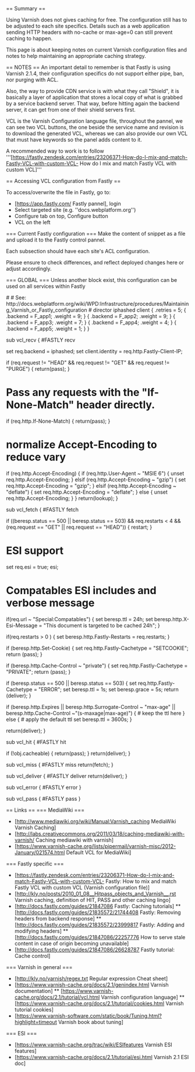 == Summary ==

Using Varnish does not gives caching for free. The configuration still has to be adjusted to each site specifics. Details such as a web application sending HTTP headers with no-cache or max-age=0 can still prevent caching to happen.

This page is about keeping notes on current Varnish configuration files and notes to help maintaining an appropriate caching strategy. 

== NOTES ==
An important detail to remember is that Fastly is using Varnish 2.1.4, their configuration specifics do not support either pipe, ban, nor purging with ACL. 

Also, the way to provide CDN service is with what they call "Shield", it is basically a layer of application that stores a local copy of what is grabbed by a service backend server. That way, before hitting again the backend server, it can get from one of their shield servers first.

VCL is the Varnish Configuration language file, throughout the pannel, we can see two VCL buttons, the one beside the service name and revision is to download the generated VCL, whereas we can also provide our own VCL that must have keywords so the panel adds content to it.

A recommended way to work is to follow '''[https://fastly.zendesk.com/entries/23206371-How-do-I-mix-and-match-Fastly-VCL-with-custom-VCL-  How do I mix and match Fastly VCL with custom VCL]'''

== Accessing VCL configuration from Fastly ==

To access/overwrite the file in Fastly, go to:
* [https://app.fastly.com/ Fastly pannel], login
* Select targeted site (e.g. ''docs.webplatform.org'')
* Configure tab on top, Configure button
* VCL on the left


=== Current Fastly configuration ===
Make the content of snippet as a file and upload it to the Fastly control pannel.

Each subsection should have each site's ACL configuration.



Please ensure to check differences, and reflect deployed changes here or adjust accordingly.

=== GLOBAL ===
Unless another block exist, this configuration can be used on all services within Fastly

<syntaxHighlight>
#
# See: http://docs.webplatform.org/wiki/WPD:Infrastructure/procedures/Maintaining_Varnish_or_Fastly_configuration
#
director iphashed client {
  .retries = 5;
  {
    .backend = F_app1;
    .weight = 9;
  }
  {
    .backend = F_app2;
    .weight = 9;
  }
  {
    .backend = F_app3;
    .weight = 7;
  }
  {
    .backend = F_app4;
    .weight = 4;
  }
  {
    .backend = F_app5;
    .weight = 1;
  }
}
 
sub vcl_recv {
#FASTLY recv
 
  set req.backend = iphashed;
  set client.identity = req.http.Fastly-Client-IP;
 
  if (req.request != "HEAD" && req.request != "GET" && req.request != "PURGE") {
    return(pass);
  }
 
  # Pass any requests with the "If-None-Match" header directly.
  if (req.http.If-None-Match)
  { return(pass); }
 
  # normalize Accept-Encoding to reduce vary
  if (req.http.Accept-Encoding) {
    if (req.http.User-Agent ~ "MSIE 6") {
      unset req.http.Accept-Encoding;
    } elsif (req.http.Accept-Encoding ~ "gzip") {
      set req.http.Accept-Encoding = "gzip";
    } elsif (req.http.Accept-Encoding ~ "deflate") {
      set req.http.Accept-Encoding = "deflate";
    } else {
      unset req.http.Accept-Encoding;
    }
  }
  return(lookup);
}
 
 
sub vcl_fetch {
#FASTLY fetch
 
  if ((beresp.status == 500 || beresp.status == 503) && req.restarts < 4 && (req.request == "GET" || req.request == "HEAD")) {
    restart;
  } 

  # ESI support
  set req.esi = true;
  esi;

  # Compatables ESI includes and verbose message
  if(req.url ~ "Special:Compatables") {
    set beresp.ttl = 24h;
    set beresp.http.X-Esi-Message = "This document is targeted to be cached 24h";
  }

  if(req.restarts > 0 ) {
    set beresp.http.Fastly-Restarts = req.restarts;
  }
 
  if (beresp.http.Set-Cookie) {
    set req.http.Fastly-Cachetype = "SETCOOKIE";
    return (pass);
  }
 
  if (beresp.http.Cache-Control ~ "private") {
    set req.http.Fastly-Cachetype = "PRIVATE";
    return (pass);
  }
 
  if (beresp.status == 500 || beresp.status == 503) {
    set req.http.Fastly-Cachetype = "ERROR";
    set beresp.ttl = 1s;
    set beresp.grace = 5s;
    return (deliver);
  }
 
 
  if (beresp.http.Expires || beresp.http.Surrogate-Control ~ "max-age" || beresp.http.Cache-Control ~"(s-maxage|max-age)") {
    # keep the ttl here
  } else {
    # apply the default ttl
    set beresp.ttl = 3600s;
  }
 
  return(deliver);
}
 
sub vcl_hit {
#FASTLY hit
 
  if (!obj.cacheable) {
    return(pass);
  }
  return(deliver);
}
 
sub vcl_miss {
#FASTLY miss
  return(fetch);
}
 
sub vcl_deliver {
#FASTLY deliver
  return(deliver);
}
 
sub vcl_error {
#FASTLY error
}
 
sub vcl_pass {
#FASTLY pass
}
</syntaxHighlight>

== Links ==
=== MediaWiki ===
* [http://www.mediawiki.org/wiki/Manual:Varnish_caching MediaWiki Varnish Caching]
* [http://labs.creativecommons.org/2011/03/18/caching-mediawiki-with-varnish/ Caching mediawiki with varnish]
* [https://www.varnish-cache.org/lists/pipermail/varnish-misc/2012-January/021574.html Default VCL for MediaWiki]


=== Fastly specific ===
* [https://fastly.zendesk.com/entries/23206371-How-do-I-mix-and-match-Fastly-VCL-with-custom-VCL- Fastly: How to mix and match Fastly VCL with custom VCL (Varnish configuration file)]
* [http://kly.no/posts/2010_01_08__Hitpass_objects_and_Varnish__.rst Varnish caching, definition of HIT, PASS and other caching lingo]
* [http://docs.fastly.com/guides/21847086 Fastly: Caching tutorials]
** [http://docs.fastly.com/guides/21835572/21744408 Fastly: Removing headers from backend response]
** [http://docs.fastly.com/guides/21835572/23999817 Fastly: Adding and modifying headers]
** [http://docs.fastly.com/guides/21847086/22257776 How to serve stale content in case of origin becoming unavailable]
* [http://docs.fastly.com/guides/21847086/26628787 Fastly tutorial: Cache control]

=== Varnish in general ===
* [http://kly.no/varnish/regex.txt Regular expression Cheat sheet]
* [https://www.varnish-cache.org/docs/2.1/genindex.html Varnish documentation]
** [https://www.varnish-cache.org/docs/2.1/tutorial/vcl.html Varnish configuration language]
** [https://www.varnish-cache.org/docs/2.1/tutorial/cookies.html Varnish tutorial cookies]
* [https://www.varnish-software.com/static/book/Tuning.html?highlight=timeout Varnish book about tuning]

=== ESI ===
* [https://www.varnish-cache.org/trac/wiki/ESIfeatures Varnish ESI features]
* [https://www.varnish-cache.org/docs/2.1/tutorial/esi.html Varnish 2.1 ESI doc]